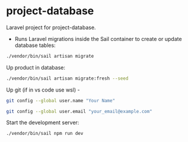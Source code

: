 # project-database  
Laravel project for project-database.  

- Runs Laravel migrations inside the Sail container to create or update database tables:
```bash
./vendor/bin/sail artisan migrate 
```

Up product in database:
```bash
./vendor/bin/sail artisan migrate:fresh --seed
```

Up git (if in vs code use wsl) - 
```bash
git config --global user.name "Your Name"
```

```bash
git config --global user.email "your_email@example.com"
```

Start the development server:
```bash
./vendor/bin/sail npm run dev
```

